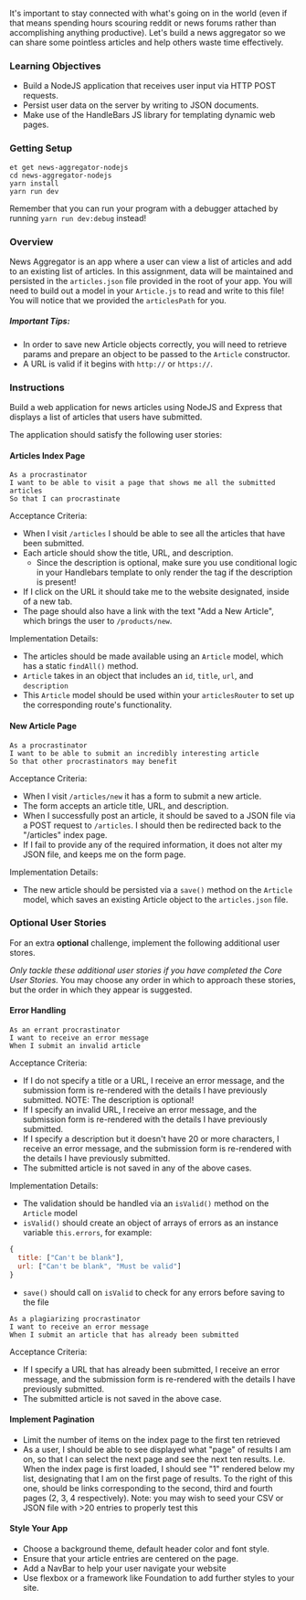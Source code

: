 It's important to stay connected with what's going on in the world (even if that means spending hours scouring reddit or news forums rather than accomplishing anything productive). Let's build a news aggregator so we can share some pointless articles and help others waste time effectively.

### Learning Objectives

- Build a NodeJS application that receives user input via HTTP POST requests.
- Persist user data on the server by writing to JSON documents.
- Make use of the HandleBars JS library for templating dynamic web pages.

### Getting Setup

```no-highlight
et get news-aggregator-nodejs
cd news-aggregator-nodejs
yarn install
yarn run dev
```

Remember that you can run your program with a debugger attached by running `yarn run dev:debug` instead!

### Overview

News Aggregator is an app where a user can view a list of articles and add to an existing list of articles. In this assignment, data will be maintained and persisted in the `articles.json` file provided in the root of your app. You will need to build out a model in your `Article.js` to read and write to this file! You will notice that we provided the `articlesPath` for you.

##### Important Tips:

- In order to save new Article objects correctly, you will need to retrieve params and prepare an object to be passed to the `Article` constructor.
- A URL is valid if it begins with `http://` or `https://`.

### Instructions

Build a web application for news articles using NodeJS and Express that displays a list of articles that users have submitted.

The application should satisfy the following user stories:

#### Articles Index Page

```no-highlight
As a procrastinator
I want to be able to visit a page that shows me all the submitted articles
So that I can procrastinate
```

Acceptance Criteria:

- When I visit `/articles` I should be able to see all the articles that have been submitted.
- Each article should show the title, URL, and description.
  - Since the description is optional, make sure you use conditional logic in your Handlebars template to only render the tag if the description is present!
- If I click on the URL it should take me to the website designated, inside of a new tab.
- The page should also have a link with the text "Add a New Article", which brings the user to `/products/new`.

Implementation Details:

- The articles should be made available using an `Article` model, which has a static `findAll()` method.
- `Article` takes in an object that includes an `id`, `title`, `url`, and `description`
- This `Article` model should be used within your `articlesRouter` to set up the corresponding route's functionality.

#### New Article Page

```no-highlight
As a procrastinator
I want to be able to submit an incredibly interesting article
So that other procrastinators may benefit
```

Acceptance Criteria:

- When I visit `/articles/new` it has a form to submit a new article.
- The form accepts an article title, URL, and description.
- When I successfully post an article, it should be saved to a JSON file via a POST request to `/articles`. I should then be redirected back to the "/articles" index page.
- If I fail to provide any of the required information, it does not alter my JSON file, and keeps me on the form page.

Implementation Details:

- The new article should be persisted via a `save()` method on the `Article` model, which saves an existing Article object to the `articles.json` file.

### Optional User Stories

For an extra **optional** challenge, implement the following additional user stores.

_Only tackle these additional user stories if you have completed the Core User Stories._ You may choose any order in which to approach these stories, but the order in which they appear is suggested.

#### Error Handling

```no-highlight
As an errant procrastinator
I want to receive an error message
When I submit an invalid article
```

Acceptance Criteria:

- If I do not specify a title or a URL, I receive an error message, and the submission form is re-rendered with the details I have previously submitted. NOTE: The description is optional!
- If I specify an invalid URL, I receive an error message, and the submission form is re-rendered with the details I have previously submitted.
- If I specify a description but it doesn't have 20 or more characters, I receive an error message, and the submission form is re-rendered with the details I have previously submitted.
- The submitted article is not saved in any of the above cases.

Implementation Details:

- The validation should be handled via an `isValid()` method on the `Article` model
- `isValid()` should create an object of arrays of errors as an instance variable `this.errors`, for example:

```javascript
{
  title: ["Can't be blank"],
  url: ["Can't be blank", "Must be valid"]
}
```

- `save()` should call on `isValid` to check for any errors before saving to the file

```no-highlight
As a plagiarizing procrastinator
I want to receive an error message
When I submit an article that has already been submitted
```

Acceptance Criteria:

- If I specify a URL that has already been submitted, I receive an error message, and the submission form is re-rendered with the details I have previously submitted.
- The submitted article is not saved in the above case.

#### Implement Pagination

- Limit the number of items on the index page to the first ten retrieved
- As a user, I should be able to see displayed what "page" of results I am on, so that I can select the next page and see the next ten results. I.e. When the index page is first loaded, I should see "1" rendered below my list, designating that I am on the first page of results. To the right of this one, should be links corresponding to the second, third and fourth pages (2, 3, 4 respectively).
  Note: you may wish to seed your CSV or JSON file with >20 entries to properly test this

#### Style Your App

- Choose a background theme, default header color and font style.
- Ensure that your article entries are centered on the page.
- Add a NavBar to help your user navigate your website
- Use flexbox or a framework like Foundation to add further styles to your site.
